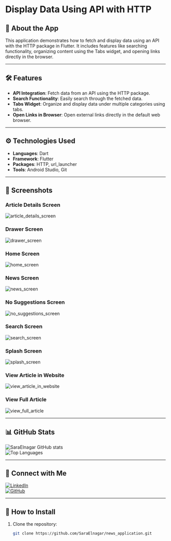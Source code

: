 # Display Data Using API with HTTP

## 🚀 About the App

This application demonstrates how to fetch and display data using an API with the HTTP package in
Flutter. It includes features like searching functionality, organizing content using the Tabs
widget, and opening links directly in the browser.

---

## 🛠️ Features

- **API Integration**: Fetch data from an API using the HTTP package.
- **Search Functionality**: Easily search through the fetched data.
- **Tabs Widget**: Organize and display data under multiple categories using tabs.
- **Open Links in Browser**: Open external links directly in the default web browser.

---

## ⚙️ Technologies Used

- **Languages**: Dart
- **Framework**: Flutter
- **Packages**: HTTP, url_launcher
- **Tools**: Android Studio, Git

---

## 📸 Screenshots

### Article Details Screen

![article_details_screen](https://github.com/user-attachments/assets/8582675c-c1b7-4b3f-a646-9236deda85a5)

### Drawer Screen

![drawer_screen](https://github.com/user-attachments/assets/e6f5201b-6d18-4127-a5cd-719d9b2a268f)

### Home Screen

![home_screen](https://github.com/user-attachments/assets/0e38eff4-4a48-4267-a298-b0d7515dcb5d)

### News Screen

![news_screen](https://github.com/user-attachments/assets/533ef9e2-6228-42e1-9f01-8fc4b8aac585)

### No Suggestions Screen

![no_suggestions_screen](https://github.com/user-attachments/assets/06788ba1-5b12-4ca6-a3cb-053e873fd182)

### Search Screen

![search_screen](https://github.com/user-attachments/assets/00de8d56-82b1-4bb2-bea3-fc386bb6cc82)

### Splash Screen

![splash_screen](https://github.com/user-attachments/assets/0cea76a5-7a57-4a57-a68e-7b55e9d0f67e)

### View Article in Website

![view_article_in_website](https://github.com/user-attachments/assets/36d21543-dc9b-4065-9f5a-3ac6fd53ff86)

### View Full Article

![view_full_article](https://github.com/user-attachments/assets/17e40266-5b1b-4b19-8751-aee761e4e11d)

---

## 📊 GitHub Stats

![SaraElnagar GitHub stats](https://github-readme-stats.vercel.app/api?username=SaraElnagar&show_icons=true&theme=radical)  
![Top Languages](https://github-readme-stats.vercel.app/api/top-langs/?username=SaraElnagar&layout=compact&theme=radical)

---

## 🤝 Connect with Me

[![LinkedIn](https://img.shields.io/badge/LinkedIn-blue?style=flat-square&logo=linkedin&logoColor=white)](https://www.linkedin.com/in/sara-samir-990738341)  
[![GitHub](https://img.shields.io/badge/GitHub-black?style=flat-square&logo=github&logoColor=white)](https://github.com/SaraElnagar)

---

## 📂 How to Install

1. Clone the repository:
   ```bash
   git clone https://github.com/SaraElnagar/news_application.git
